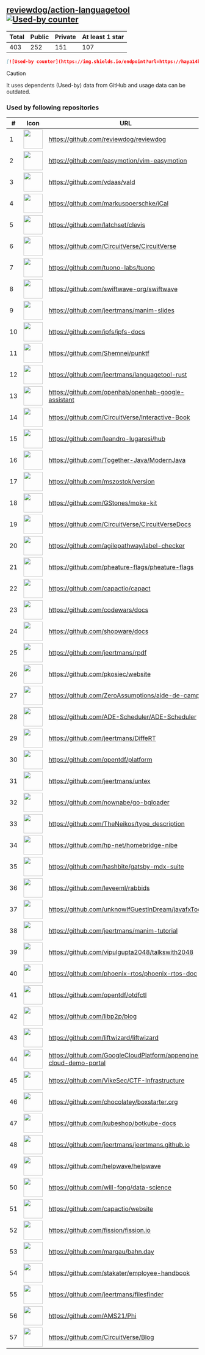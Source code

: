 





## [reviewdog/action-languagetool](https://github.com/reviewdog/action-languagetool) [![Used-by counter](https://img.shields.io/endpoint?url=https://haya14busa.github.io/github-used-by/data/reviewdog/action-languagetool/shieldsio.json)](https://github.com/haya14busa/github-used-by/tree/main/repo/reviewdog/action-languagetool)

| Total | Public | Private | At least 1 star
| ----- | ------ | ------- | ---------------
| 403 | 252 | 151 | 107 |

```md
[![Used-by counter](https://img.shields.io/endpoint?url=https://haya14busa.github.io/github-used-by/data/reviewdog/action-languagetool/shieldsio.json)](https://github.com/haya14busa/github-used-by/tree/main/repo/reviewdog/action-languagetool)
```

> [!CAUTION]
> It uses dependents (Used-by) data from GitHub and usage data can be outdated.

### Used by following repositories

| # | Icon | URL | Stars |
| -- | -- | -- | -- | 
|1|<img src="https://github.com/reviewdog.png" width=50 height=50>|https://github.com/reviewdog/reviewdog|8457|
|2|<img src="https://github.com/easymotion.png" width=50 height=50>|https://github.com/easymotion/vim-easymotion|7622|
|3|<img src="https://github.com/vdaas.png" width=50 height=50>|https://github.com/vdaas/vald|1605|
|4|<img src="https://github.com/markuspoerschke.png" width=50 height=50>|https://github.com/markuspoerschke/iCal|1150|
|5|<img src="https://github.com/latchset.png" width=50 height=50>|https://github.com/latchset/clevis|1040|
|6|<img src="https://github.com/CircuitVerse.png" width=50 height=50>|https://github.com/CircuitVerse/CircuitVerse|963|
|7|<img src="https://github.com/tuono-labs.png" width=50 height=50>|https://github.com/tuono-labs/tuono|782|
|8|<img src="https://github.com/swiftwave-org.png" width=50 height=50>|https://github.com/swiftwave-org/swiftwave|646|
|9|<img src="https://github.com/jeertmans.png" width=50 height=50>|https://github.com/jeertmans/manim-slides|616|
|10|<img src="https://github.com/ipfs.png" width=50 height=50>|https://github.com/ipfs/ipfs-docs|312|
|11|<img src="https://github.com/Shemnei.png" width=50 height=50>|https://github.com/Shemnei/punktf|289|
|12|<img src="https://github.com/jeertmans.png" width=50 height=50>|https://github.com/jeertmans/languagetool-rust|174|
|13|<img src="https://github.com/openhab.png" width=50 height=50>|https://github.com/openhab/openhab-google-assistant|173|
|14|<img src="https://github.com/CircuitVerse.png" width=50 height=50>|https://github.com/CircuitVerse/Interactive-Book|148|
|15|<img src="https://github.com/leandro-lugaresi.png" width=50 height=50>|https://github.com/leandro-lugaresi/hub|145|
|16|<img src="https://github.com/Together-Java.png" width=50 height=50>|https://github.com/Together-Java/ModernJava|110|
|17|<img src="https://github.com/mszostok.png" width=50 height=50>|https://github.com/mszostok/version|108|
|18|<img src="https://github.com/GStones.png" width=50 height=50>|https://github.com/GStones/moke-kit|91|
|19|<img src="https://github.com/CircuitVerse.png" width=50 height=50>|https://github.com/CircuitVerse/CircuitVerseDocs|90|
|20|<img src="https://github.com/agilepathway.png" width=50 height=50>|https://github.com/agilepathway/label-checker|84|
|21|<img src="https://github.com/pheature-flags.png" width=50 height=50>|https://github.com/pheature-flags/pheature-flags|81|
|22|<img src="https://github.com/capactio.png" width=50 height=50>|https://github.com/capactio/capact|80|
|23|<img src="https://github.com/codewars.png" width=50 height=50>|https://github.com/codewars/docs|59|
|24|<img src="https://github.com/shopware.png" width=50 height=50>|https://github.com/shopware/docs|52|
|25|<img src="https://github.com/jeertmans.png" width=50 height=50>|https://github.com/jeertmans/rpdf|39|
|26|<img src="https://github.com/pkosiec.png" width=50 height=50>|https://github.com/pkosiec/website|34|
|27|<img src="https://github.com/ZeroAssumptions.png" width=50 height=50>|https://github.com/ZeroAssumptions/aide-de-camp|31|
|28|<img src="https://github.com/ADE-Scheduler.png" width=50 height=50>|https://github.com/ADE-Scheduler/ADE-Scheduler|30|
|29|<img src="https://github.com/jeertmans.png" width=50 height=50>|https://github.com/jeertmans/DiffeRT|29|
|30|<img src="https://github.com/opentdf.png" width=50 height=50>|https://github.com/opentdf/platform|28|
|31|<img src="https://github.com/jeertmans.png" width=50 height=50>|https://github.com/jeertmans/untex|27|
|32|<img src="https://github.com/nownabe.png" width=50 height=50>|https://github.com/nownabe/go-bqloader|21|
|33|<img src="https://github.com/TheNeikos.png" width=50 height=50>|https://github.com/TheNeikos/type_description|20|
|34|<img src="https://github.com/hp-net.png" width=50 height=50>|https://github.com/hp-net/homebridge-nibe|16|
|35|<img src="https://github.com/hashbite.png" width=50 height=50>|https://github.com/hashbite/gatsby-mdx-suite|14|
|36|<img src="https://github.com/leveeml.png" width=50 height=50>|https://github.com/leveeml/rabbids|14|
|37|<img src="https://github.com/unknowIfGuestInDream.png" width=50 height=50>|https://github.com/unknowIfGuestInDream/javafxTool|13|
|38|<img src="https://github.com/jeertmans.png" width=50 height=50>|https://github.com/jeertmans/manim-tutorial|13|
|39|<img src="https://github.com/vipulgupta2048.png" width=50 height=50>|https://github.com/vipulgupta2048/talkswith2048|12|
|40|<img src="https://github.com/phoenix-rtos.png" width=50 height=50>|https://github.com/phoenix-rtos/phoenix-rtos-doc|11|
|41|<img src="https://github.com/opentdf.png" width=50 height=50>|https://github.com/opentdf/otdfctl|9|
|42|<img src="https://github.com/libp2p.png" width=50 height=50>|https://github.com/libp2p/blog|9|
|43|<img src="https://github.com/liftwizard.png" width=50 height=50>|https://github.com/liftwizard/liftwizard|9|
|44|<img src="https://github.com/GoogleCloudPlatform.png" width=50 height=50>|https://github.com/GoogleCloudPlatform/appengine-cloud-demo-portal|9|
|45|<img src="https://github.com/VikeSec.png" width=50 height=50>|https://github.com/VikeSec/CTF-Infrastructure|8|
|46|<img src="https://github.com/chocolatey.png" width=50 height=50>|https://github.com/chocolatey/boxstarter.org|7|
|47|<img src="https://github.com/kubeshop.png" width=50 height=50>|https://github.com/kubeshop/botkube-docs|7|
|48|<img src="https://github.com/jeertmans.png" width=50 height=50>|https://github.com/jeertmans/jeertmans.github.io|7|
|49|<img src="https://github.com/helpwave.png" width=50 height=50>|https://github.com/helpwave/helpwave|6|
|50|<img src="https://github.com/will-fong.png" width=50 height=50>|https://github.com/will-fong/data-science|6|
|51|<img src="https://github.com/capactio.png" width=50 height=50>|https://github.com/capactio/website|6|
|52|<img src="https://github.com/fission.png" width=50 height=50>|https://github.com/fission/fission.io|6|
|53|<img src="https://github.com/margau.png" width=50 height=50>|https://github.com/margau/bahn.day|5|
|54|<img src="https://github.com/stakater.png" width=50 height=50>|https://github.com/stakater/employee-handbook|5|
|55|<img src="https://github.com/jeertmans.png" width=50 height=50>|https://github.com/jeertmans/filesfinder|5|
|56|<img src="https://github.com/AMS21.png" width=50 height=50>|https://github.com/AMS21/Phi|5|
|57|<img src="https://github.com/CircuitVerse.png" width=50 height=50>|https://github.com/CircuitVerse/Blog|5|
